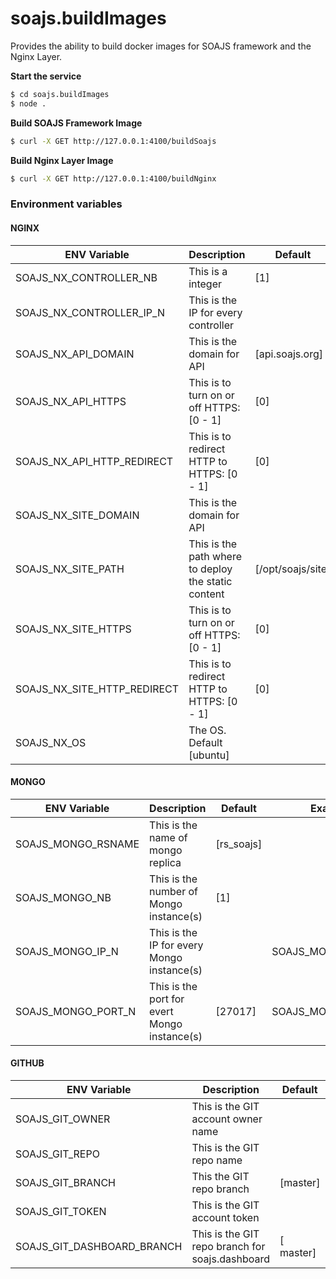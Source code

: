 # soajs.buildImages

Provides the ability to build docker images for SOAJS framework and the Nginx Layer.

**Start the service**
```sh
$ cd soajs.buildImages
$ node .
```


**Build SOAJS Framework Image**
```sh
$ curl -X GET http://127.0.0.1:4100/buildSoajs
```


**Build Nginx Layer Image**
```sh
$ curl -X GET http://127.0.0.1:4100/buildNginx
```


### Environment variables

#### NGINX
ENV Variable | Description | Default | Example
--- | --- | --- | ---
SOAJS_NX_CONTROLLER_NB | This is a integer | [1] | 
SOAJS_NX_CONTROLLER_IP_N | This is the IP for every controller |  | SOAJS_NX_CONTROLLER_IP_1
SOAJS_NX_API_DOMAIN | This is the domain for API | [api.soajs.org] | 
SOAJS_NX_API_HTTPS | This is to turn on or off HTTPS: [0 - 1] | [0] | 
SOAJS_NX_API_HTTP_REDIRECT | This is to redirect HTTP to HTTPS: [0 - 1] | [0] | 
SOAJS_NX_SITE_DOMAIN | This is the domain for API |  | 
SOAJS_NX_SITE_PATH | This is the path where to deploy the static content | [/opt/soajs/site] | 
SOAJS_NX_SITE_HTTPS | This is to turn on or off HTTPS: [0 - 1] | [0] | 
SOAJS_NX_SITE_HTTP_REDIRECT | This is to redirect HTTP to HTTPS: [0 - 1] | [0] | 
SOAJS_NX_OS | The OS. Default [ubuntu] |  | 

#### MONGO
ENV Variable | Description | Default | Example
--- | --- | --- | ---
SOAJS_MONGO_RSNAME | This is the name of mongo replica | [rs_soajs] | 
SOAJS_MONGO_NB | This is the number of Mongo instance(s) | [1]
SOAJS_MONGO_IP_N | This is the IP for every Mongo instance(s) |  | SOAJS_MONGO_IP_1
SOAJS_MONGO_PORT_N | This is the port for evert Mongo instance(s) | [27017] | SOAJS_MONGO_PORT_1

#### GITHUB
ENV Variable | Description | Default | Example
--- | --- | --- | ---
SOAJS_GIT_OWNER | This is the GIT account owner name |  | 
SOAJS_GIT_REPO | This is the GIT repo name |  | 
SOAJS_GIT_BRANCH | This the GIT repo branch | [master] | 
SOAJS_GIT_TOKEN | This is the GIT account token |  | 
SOAJS_GIT_DASHBOARD_BRANCH | This is the GIT repo branch for soajs.dashboard | [ master] | 
